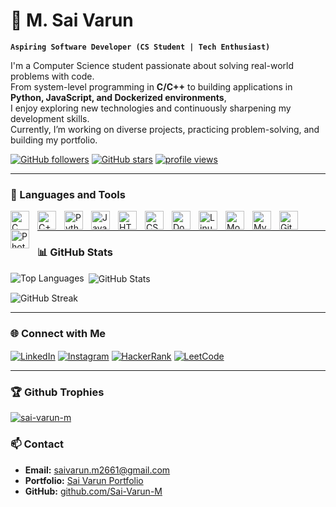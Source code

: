 # 🚀 M. Sai Varun

**`Aspiring Software Developer (CS Student | Tech Enthusiast)`**

I'm a Computer Science student passionate about solving real-world problems with code.  
From system-level programming in **C/C++** to building applications in **Python, JavaScript, and Dockerized environments**,  
I enjoy exploring new technologies and continuously sharpening my development skills.  
Currently, I’m working on diverse projects, practicing problem-solving, and building my portfolio.

<p align="left">
   <a href="https://github.com/Sai-Varun-M">
      <img alt="GitHub followers" title="Follow me on GitHub" src="https://custom-icon-badges.demolab.com/github/followers/Sai-Varun-M?color=236ad3&labelColor=1155ba&style=for-the-badge&logo=person-add&label=Follow&logoColor=white"/></a>
   <a href="https://github.com/Sai-Varun-M?tab=repositories&sort=stargazers">
      <img alt="GitHub stars" title="Total stars on GitHub" src="https://custom-icon-badges.demolab.com/github/stars/Sai-Varun-M?color=55960c&style=for-the-badge&labelColor=488207&logo=star"/></a>
   <a href="https://komarev.com/ghpvc/?username=sai-varun-m">
      <img alt="profile views" title="Profile Views" src="https://komarev.com/ghpvc/?username=sai-varun-m&label=Views&color=0e75b6&style=for-the-badge"/></a>
</p>

---

### 🧰 Languages and Tools

<img align="left" alt="C" width="30px" style="padding-right:10px;" src="https://cdn.jsdelivr.net/gh/devicons/devicon/icons/c/c-original.svg"/>
<img align="left" alt="C++" width="30px" style="padding-right:10px;" src="https://cdn.jsdelivr.net/gh/devicons/devicon/icons/cplusplus/cplusplus-original.svg"/>
<img align="left" alt="Python" width="30px" style="padding-right:10px;" src="https://cdn.jsdelivr.net/gh/devicons/devicon/icons/python/python-original.svg"/>
<img align="left" alt="JavaScript" width="30px" style="padding-right:10px;" src="https://cdn.jsdelivr.net/gh/devicons/devicon/icons/javascript/javascript-original.svg"/>
<img align="left" alt="HTML5" width="30px" style="padding-right:10px;" src="https://cdn.jsdelivr.net/gh/devicons/devicon/icons/html5/html5-original.svg"/>
<img align="left" alt="CSS3" width="30px" style="padding-right:10px;" src="https://cdn.jsdelivr.net/gh/devicons/devicon/icons/css3/css3-original.svg"/>
<img align="left" alt="Docker" width="30px" style="padding-right:10px;" src="https://cdn.jsdelivr.net/gh/devicons/devicon/icons/docker/docker-original.svg"/>
<img align="left" alt="Linux" width="30px" style="padding-right:10px;" src="https://cdn.jsdelivr.net/gh/devicons/devicon/icons/linux/linux-original.svg"/>
<img align="left" alt="MongoDB" width="30px" style="padding-right:10px;" src="https://cdn.jsdelivr.net/gh/devicons/devicon/icons/mongodb/mongodb-original.svg"/>
<img align="left" alt="MySQL" width="30px" style="padding-right:10px;" src="https://cdn.jsdelivr.net/gh/devicons/devicon/icons/mysql/mysql-original.svg"/>
<img align="left" alt="Git" width="30px" style="padding-right:10px;" src="https://cdn.jsdelivr.net/gh/devicons/devicon/icons/git/git-original.svg"/>
<img align="left" alt="Photoshop" width="30px" style="padding-right:10px;" src="https://cdn.jsdelivr.net/gh/devicons/devicon/icons/photoshop/photoshop-line.svg"/>
<br />

---

### 📊 GitHub Stats

<p><img align="left" src="https://github-readme-stats.vercel.app/api/top-langs?username=sai-varun-m&show_icons=true&locale=en&layout=compact&theme=gruvbox" alt="Top Languages" /></p>

<p>&nbsp;<img align="center" src="https://github-readme-stats.vercel.app/api?username=sai-varun-m&show_icons=true&locale=en&theme=gruvbox" alt="GitHub Stats" /></p>

<p><img align="center" src="https://streak-stats.demolab.com?user=sai-varun-m&theme=gruvbox&border_radius=4.5" alt="GitHub Streak" /></p>

---

### 🌐 Connect with Me

<p align="left">
<a href="https://www.linkedin.com/in/sai-varun-4a5983282/" target="blank"><img align="center" src="https://skillicons.dev/icons?i=linkedin" alt="LinkedIn"/></a>
<a href="https://instagram.com/sai_varun_muthineni" target="blank"><img align="center" src="https://skillicons.dev/icons?i=instagram" alt="Instagram"/></a>
<a href="https://www.hackerrank.com/saivarun_m2661" target="blank"><img align="center" src="https://img.shields.io/badge/HackerRank-2EC866?style=for-the-badge&logo=HackerRank&logoColor=white" alt="HackerRank"/></a>
<a href="https://leetcode.com/sai_varun_m" target="blank"><img align="center" src="https://img.shields.io/badge/LeetCode-FFA116?style=for-the-badge&logo=LeetCode&logoColor=black" alt="LeetCode"/></a>
</p>

---

### 🏆 Github Trophies

<p align="left"> <a href="https://github.com/ryo-ma/github-profile-trophy"><img src="https://github-profile-trophy.vercel.app/?username=sai-varun-m" alt="sai-varun-m" /></a> </p>

### 📫 Contact

- **Email:** saivarun.m2661@gmail.com  
- **Portfolio:** [Sai Varun Portfolio](https://sai-varun-m.github.io/SaiVarunMuthineni_Portfolio/)  
- **GitHub:** [github.com/Sai-Varun-M](https://github.com/Sai-Varun-M)
